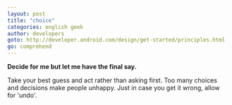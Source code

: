 ```yaml
---
layout: post
title: "choice"
categories: english geek
author: developers
goto: http://developer.android.com/design/get-started/principles.html
go: comprehend
---
```

**Decide for me but let me have the final say.**<!-- more -->

Take your best guess and act rather than asking first. Too many choices and decisions make people unhappy. Just in case you get it wrong, allow for 'undo'.
